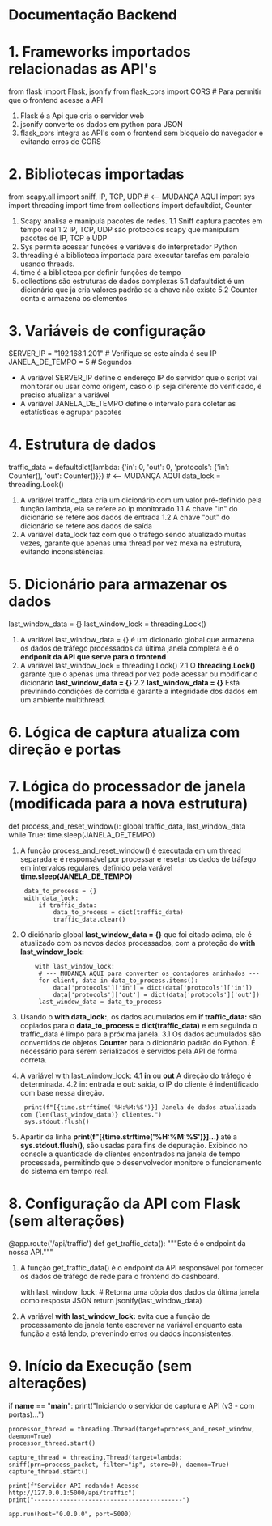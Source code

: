 # Documentação Backend

# 1. Frameworks importados relacionadas as API's

from flask import Flask, jsonify 
from flask_cors import CORS # Para permitir que o frontend acesse a API

1. Flask é a Api que cria o servidor web
2. jsonify converte os dados em python para JSON
3. flask_cors integra as API's com o frontend sem bloqueio do navegador e evitando erros de CORS

# 2. Bibliotecas importadas

from scapy.all import sniff, IP, TCP, UDP # <-- MUDANÇA AQUI
import sys
import threading
import time
from collections import defaultdict, Counter

1. Scapy analisa e manipula pacotes de redes.
   1.1 Sniff captura pacotes em tempo real
   1.2 IP, TCP, UDP são protocolos scapy que manipulam pacotes de IP, TCP e UDP
2. Sys permite acessar funções e variáveis do interpretador Python
3. threading é a biblioteca importada para executar tarefas em paralelo usando threads.
4. time é a biblioteca por definir funções de tempo
5. collections são estruturas de dados complexas
   5.1 dafaultdict é um dicionário que já cria valores padrão se a chave não existe
   5.2 Counter conta e armazena os elementos

# 3. Variáveis de configuração 
SERVER_IP = "192.168.1.201" # Verifique se este ainda é seu IP
JANELA_DE_TEMPO = 5 # Segundos

- A variável SERVER_IP define o endereço IP do servidor que o script vai monitorar ou usar como origem, caso o ip seja diferente do verificado, é preciso atualizar a variável
- A variável JANELA_DE_TEMPO define o intervalo para coletar as estatísticas e agrupar pacotes  

# 4. Estrutura de dados 

traffic_data = defaultdict(lambda: {'in': 0, 'out': 0, 'protocols': {'in': Counter(), 'out': Counter()}}) # <-- MUDANÇA AQUI
data_lock = threading.Lock()

1. A variável traffic_data cria um dicionário com um valor pré-definido pela função lambda, ela se refere ao ip monitorado
   1.1  A chave "in" do dicionário se refere aos dados de entrada
   1.2  A chave "out" do dicionário se refere aos dados de saída
2. A variável data_lock faz com que o tráfego sendo atualizado muitas vezes, garante que apenas uma thread por vez mexa na estrutura, evitando inconsistências.

# 5. Dicionário para armazenar os dados

last_window_data = {}
last_window_lock = threading.Lock()

1. A variável last_window_data = {} é um dicionário global que armazena os dados de tráfego processados da última janela completa e é o **endponit da API que serve para o frontend**
2. A variável last_window_lock = threading.Lock() 
   2.1 O **threading.Lock()** garante que o apenas uma thread por vez pode acessar ou modificar o dicionário **last_window_data = {}**
   2.2 **last_window_data = {}** Está previnindo condições de corrida e garante a integridade dos dados em um ambiente multithread.

# 6. Lógica de captura atualiza com direção e portas



# 7. Lógica do processador de janela (modificada para a nova estrutura)

def process_and_reset_window():
    global traffic_data, last_window_data
    while True:
        time.sleep(JANELA_DE_TEMPO)

1. A função process_and_reset_window() é executada em um thread separada e é responsável por processar e resetar os dados de tráfego em intervalos regulares, definido pela varável **time.sleep(JANELA_DE_TEMPO)**

        data_to_process = {}
        with data_lock:
            if traffic_data:
                data_to_process = dict(traffic_data)
                traffic_data.clear()

2. O diciónario global **last_window_data = {}** que foi citado acima, ele é atualizado com os novos dados processados, com a proteção do **with last_window_lock:**

           with last_window_lock:
            # --- MUDANÇA AQUI para converter os contadores aninhados ---
            for client, data in data_to_process.items():
                data['protocols']['in'] = dict(data['protocols']['in'])
                data['protocols']['out'] = dict(data['protocols']['out'])
            last_window_data = data_to_process

3. Usando o **with data_lock:**, os dados acumulados em **if traffic_data:** são copiados para o **data_to_process = dict(traffic_data)** e em seguinda o traffic_data é limpo para a próxima janela.
   3.1 Os dados acumulados são convertidos de objetos **Counter** para o dicionário padrão do Python. É necessário para serem serializados e servidos pela API de forma correta.
4. A variável with last_window_lock:
   4.1 **in** ou **out** A direção do tráfego é determinada.
   4.2 in: entrada e out: saída, o IP do cliente é indentificado com base nessa direção.

        print(f"[{time.strftime('%H:%M:%S')}] Janela de dados atualizada com {len(last_window_data)} clientes.")
        sys.stdout.flush()
        
5. Apartir da linha **print(f"[{time.strftime('%H:%M:%S')}]...)** até a **sys.stdout.flush()**, são usadas para fins de depuração. Exibindo no console a quantidade de clientes encontrados na janela de tempo processada, permitindo que o desenvolvedor monitore o funcionamento do sistema em tempo real.

# 8. Configuração da API com Flask (sem alterações)

@app.route('/api/traffic')
def get_traffic_data():
    """Este é o endpoint da nossa API."""

1. A função get_traffic_data() é o endpoint da API responsável por fornecer os dados de tráfego de rede para o frontend do dashboard.

    with last_window_lock:
        # Retorna uma cópia dos dados da última janela como resposta JSON
        return jsonify(last_window_data)

2. A variável **with last_window_lock:** evita que a função de processamento de janela tente escrever na variável enquanto esta função a está lendo, prevenindo erros ou dados inconsistentes.

# 9. Início da Execução (sem alterações)

if __name__ == "__main__":
    print("Iniciando o servidor de captura e API (v3 - com portas)...")
    
    processor_thread = threading.Thread(target=process_and_reset_window, daemon=True)
    processor_thread.start()
    
    capture_thread = threading.Thread(target=lambda: sniff(prn=process_packet, filter="ip", store=0), daemon=True)
    capture_thread.start()

    print(f"Servidor API rodando! Acesse http://127.0.0.1:5000/api/traffic")
    print("-----------------------------------------")
    
    app.run(host="0.0.0.0", port=5000)
